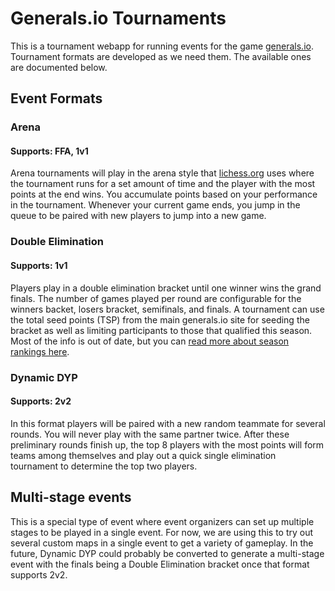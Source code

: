 # Generals.io Tournaments

This is a tournament webapp for running events for the game [generals.io](http://generals.io/). Tournament formats are developed as we need them. The available ones are documented below.

## Event Formats

### Arena
#### Supports: FFA, 1v1
Arena tournaments will play in the arena style that [lichess.org](https://lichess.org/tournament) uses where the tournament runs for a set amount of time and the player with the most points at the end wins. You accumulate points based on your performance in the tournament. Whenever your current game ends, you jump in the queue to be paired with new players to jump into a new game.

### Double Elimination
#### Supports: 1v1
Players play in a double elimination bracket until one winner wins the grand finals. The number of games played per round are configurable for the winners backet, losers bracket, semifinals, and finals. A tournament can use the total seed points (TSP) from the main generals.io site for seeding the bracket as well as limiting participants to those that qualified this season. Most of the info is out of date, but you can [read more about season rankings here](https://www.reddit.com/r/generalsio/wiki/index#wiki_season_tournament_information).

### Dynamic DYP
#### Supports: 2v2
In this format players will be paired with a new random teammate for several rounds. You will never play with the same partner twice. After these preliminary rounds finish up, the top 8 players with the most points will form teams among themselves and play out a quick single elimination tournament to determine the top two players.

## Multi-stage events
This is a special type of event where event organizers can set up multiple stages to be played in a single event. For now, we are using this to try out several custom maps in a single event to get a variety of gameplay. In the future, Dynamic DYP could probably be converted to generate a multi-stage event with the finals being a Double Elimination bracket once that format supports 2v2.
